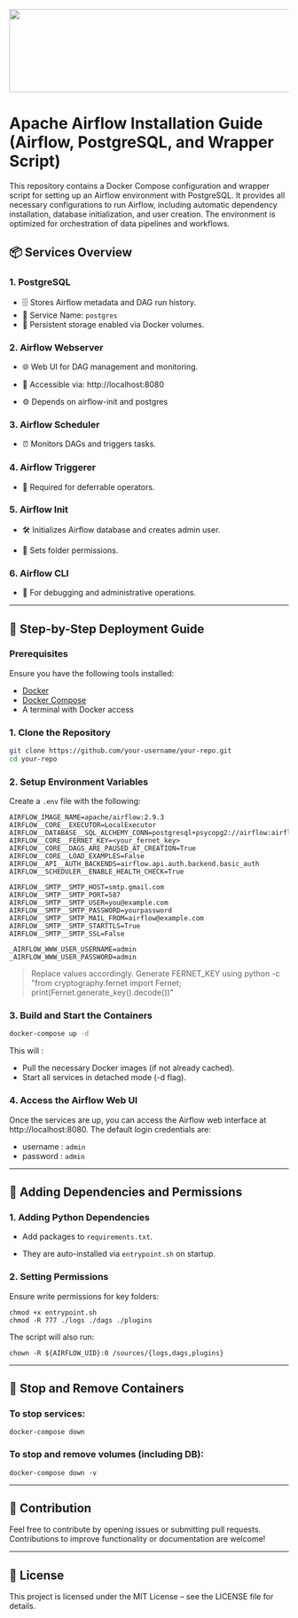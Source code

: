 <img src="https://www.kindpng.com/picc/m/401-4019608_air-flow-png-apache-airflow-logo-png-transparent.png" width="1000" height="150">

# Apache Airflow Installation Guide (Airflow, PostgreSQL, and Wrapper Script)


This repository contains a Docker Compose configuration and wrapper script for setting up an Airflow environment with PostgreSQL. It provides all necessary configurations to run Airflow, including automatic dependency installation, database initialization, and user creation. The environment is optimized for orchestration of data pipelines and workflows.

## 📦 Services Overview


### **1. PostgreSQL**

- 🗄️ Stores Airflow metadata and DAG run history.
- 🔧 Service Name: `postgres`
- 💾 Persistent storage enabled via Docker volumes.

### **2. Airflow Webserver**

- 🌐 Web UI for DAG management and monitoring.

- 🔗 Accessible via: http://localhost:8080

- ⚙️ Depends on airflow-init and postgres

### **3. Airflow Scheduler**

- ⏰ Monitors DAGs and triggers tasks.

### **4. Airflow Triggerer**

- 🧠 Required for deferrable operators.

### **5. Airflow Init**

- 🛠️ Initializes Airflow database and creates admin user.

- 📂 Sets folder permissions.

### **6. Airflow CLI**

- 🐚 For debugging and administrative operations.

---
## 🚀 Step-by-Step Deployment Guide

### Prerequisites

Ensure you have the following tools installed:
- [Docker](https://www.docker.com/get-started)
- [Docker Compose](https://docs.docker.com/compose/install/)
- A terminal with Docker access

### **1. Clone the Repository**

```bash
git clone https://github.com/your-username/your-repo.git
cd your-repo
```
### **2. Setup Environment Variables**
Create a `.env` file with the following:

```shell
AIRFLOW_IMAGE_NAME=apache/airflow:2.9.3
AIRFLOW__CORE__EXECUTOR=LocalExecutor
AIRFLOW__DATABASE__SQL_ALCHEMY_CONN=postgresql+psycopg2://airflow:airflow@postgres/airflow
AIRFLOW__CORE__FERNET_KEY=<your_fernet_key>
AIRFLOW__CORE__DAGS_ARE_PAUSED_AT_CREATION=True
AIRFLOW__CORE__LOAD_EXAMPLES=False
AIRFLOW__API__AUTH_BACKENDS=airflow.api.auth.backend.basic_auth
AIRFLOW__SCHEDULER__ENABLE_HEALTH_CHECK=True

AIRFLOW__SMTP__SMTP_HOST=smtp.gmail.com
AIRFLOW__SMTP__SMTP_PORT=587
AIRFLOW__SMTP__SMTP_USER=you@example.com
AIRFLOW__SMTP__SMTP_PASSWORD=yourpassword
AIRFLOW__SMTP__SMTP_MAIL_FROM=airflow@example.com
AIRFLOW__SMTP__SMTP_STARTTLS=True
AIRFLOW__SMTP__SMTP_SSL=False

_AIRFLOW_WWW_USER_USERNAME=admin
_AIRFLOW_WWW_USER_PASSWORD=admin
```

> Replace values accordingly. Generate FERNET_KEY using python -c "from cryptography.fernet import Fernet; print(Fernet.generate_key().decode())"

### **3. Build and Start the Containers**

```bash
docker-compose up -d
```
This will :
- Pull the necessary Docker images (if not already cached).
- Start all services in detached mode (-d flag).

### **4. Access the Airflow Web UI**

Once the services are up, you can access the Airflow web interface at http://localhost:8080. The default login credentials are:

- username : `admin`
- password : `admin`
 ---
## 🧩 Adding Dependencies and Permissions

### 1. Adding Python Dependencies
- Add packages to `requirements.txt`.

- They are auto-installed via `entrypoint.sh` on startup.

### 2. Setting Permissions

Ensure write permissions for key folders:

```shell
chmod +x entrypoint.sh
chmod -R 777 ./logs ./dags ./plugins
```

The script will also run:
```shell
chown -R ${AIRFLOW_UID}:0 /sources/{logs,dags,plugins}
```
---

## 🛑 Stop and Remove Containers

### To stop services:

```shell
docker-compose down
```

### To stop and remove volumes (including DB):
```shell
docker-compose down -v
```
---

## **🤝 Contribution**
Feel free to contribute by opening issues or submitting pull requests. Contributions to improve functionality or documentation are welcome!

---
## 📜 License

This project is licensed under the MIT License – see the LICENSE file for details.

